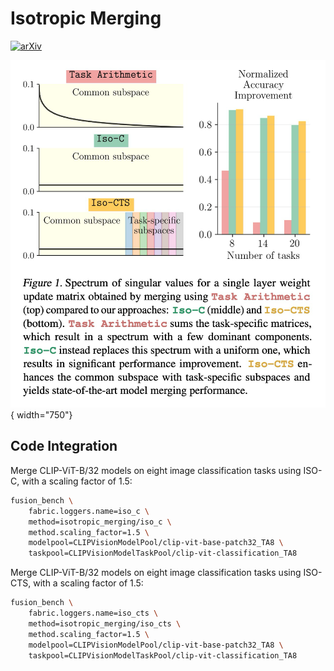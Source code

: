 # Isotropic Merging

[![arXiv](https://img.shields.io/badge/arXiv-2502.04959-b31b1b.svg?style=flat)](https://arxiv.org/abs/2502.04959)

![alt text](images/iso_merging.png){ width="750"}

## Code Integration

Merge CLIP-ViT-B/32 models on eight image classification tasks using ISO-C, with a scaling factor of 1.5:

```bash
fusion_bench \
    fabric.loggers.name=iso_c \
    method=isotropic_merging/iso_c \
    method.scaling_factor=1.5 \
    modelpool=CLIPVisionModelPool/clip-vit-base-patch32_TA8 \
    taskpool=CLIPVisionModelTaskPool/clip-vit-classification_TA8
```

Merge CLIP-ViT-B/32 models on eight image classification tasks using ISO-CTS, with a scaling factor of 1.5:

```bash
fusion_bench \
    fabric.loggers.name=iso_cts \
    method=isotropic_merging/iso_cts \
    method.scaling_factor=1.5 \
    modelpool=CLIPVisionModelPool/clip-vit-base-patch32_TA8 \
    taskpool=CLIPVisionModelTaskPool/clip-vit-classification_TA8
```

